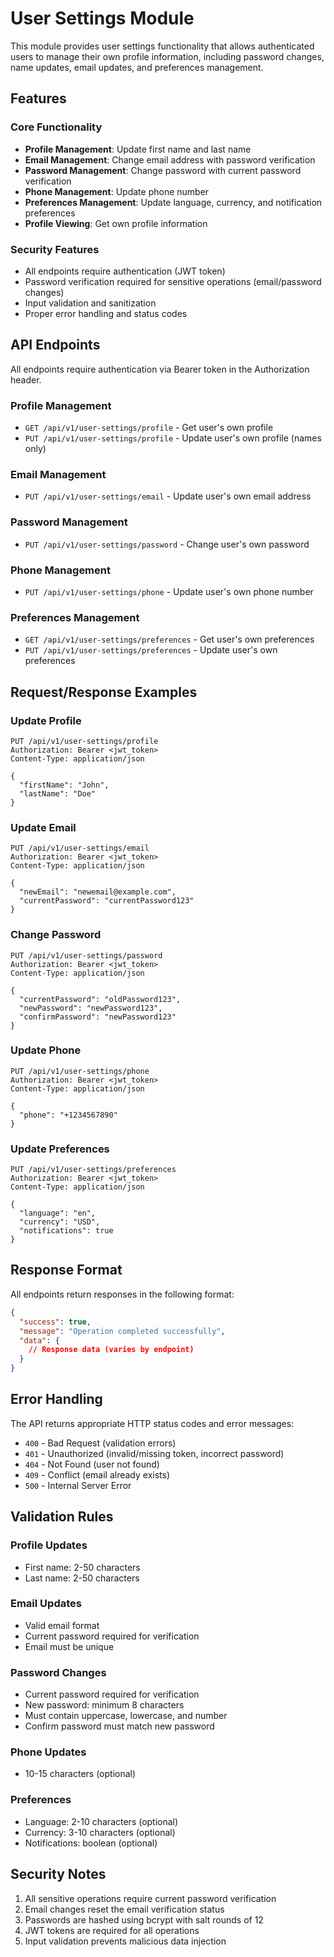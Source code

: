 # User Settings Module

This module provides user settings functionality that allows authenticated users to manage their own profile information, including password changes, name updates, email updates, and preferences management.

## Features

### Core Functionality
- **Profile Management**: Update first name and last name
- **Email Management**: Change email address with password verification
- **Password Management**: Change password with current password verification
- **Phone Management**: Update phone number
- **Preferences Management**: Update language, currency, and notification preferences
- **Profile Viewing**: Get own profile information

### Security Features
- All endpoints require authentication (JWT token)
- Password verification required for sensitive operations (email/password changes)
- Input validation and sanitization
- Proper error handling and status codes

## API Endpoints

All endpoints require authentication via Bearer token in the Authorization header.

### Profile Management
- `GET /api/v1/user-settings/profile` - Get user's own profile
- `PUT /api/v1/user-settings/profile` - Update user's own profile (names only)

### Email Management
- `PUT /api/v1/user-settings/email` - Update user's own email address

### Password Management
- `PUT /api/v1/user-settings/password` - Change user's own password

### Phone Management
- `PUT /api/v1/user-settings/phone` - Update user's own phone number

### Preferences Management
- `GET /api/v1/user-settings/preferences` - Get user's own preferences
- `PUT /api/v1/user-settings/preferences` - Update user's own preferences

## Request/Response Examples

### Update Profile
```http
PUT /api/v1/user-settings/profile
Authorization: Bearer <jwt_token>
Content-Type: application/json

{
  "firstName": "John",
  "lastName": "Doe"
}
```

### Update Email
```http
PUT /api/v1/user-settings/email
Authorization: Bearer <jwt_token>
Content-Type: application/json

{
  "newEmail": "newemail@example.com",
  "currentPassword": "currentPassword123"
}
```

### Change Password
```http
PUT /api/v1/user-settings/password
Authorization: Bearer <jwt_token>
Content-Type: application/json

{
  "currentPassword": "oldPassword123",
  "newPassword": "newPassword123",
  "confirmPassword": "newPassword123"
}
```

### Update Phone
```http
PUT /api/v1/user-settings/phone
Authorization: Bearer <jwt_token>
Content-Type: application/json

{
  "phone": "+1234567890"
}
```

### Update Preferences
```http
PUT /api/v1/user-settings/preferences
Authorization: Bearer <jwt_token>
Content-Type: application/json

{
  "language": "en",
  "currency": "USD",
  "notifications": true
}
```

## Response Format

All endpoints return responses in the following format:

```json
{
  "success": true,
  "message": "Operation completed successfully",
  "data": {
    // Response data (varies by endpoint)
  }
}
```

## Error Handling

The API returns appropriate HTTP status codes and error messages:

- `400` - Bad Request (validation errors)
- `401` - Unauthorized (invalid/missing token, incorrect password)
- `404` - Not Found (user not found)
- `409` - Conflict (email already exists)
- `500` - Internal Server Error

## Validation Rules

### Profile Updates
- First name: 2-50 characters
- Last name: 2-50 characters

### Email Updates
- Valid email format
- Current password required for verification
- Email must be unique

### Password Changes
- Current password required for verification
- New password: minimum 8 characters
- Must contain uppercase, lowercase, and number
- Confirm password must match new password

### Phone Updates
- 10-15 characters (optional)

### Preferences
- Language: 2-10 characters (optional)
- Currency: 3-10 characters (optional)
- Notifications: boolean (optional)

## Security Notes

1. All sensitive operations require current password verification
2. Email changes reset the email verification status
3. Passwords are hashed using bcrypt with salt rounds of 12
4. JWT tokens are required for all operations
5. Input validation prevents malicious data injection
